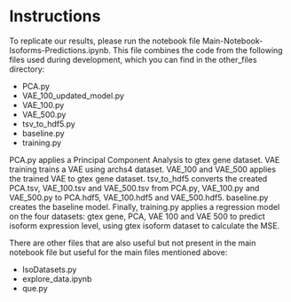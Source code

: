 # Instructions

To replicate our results, please run the notebook file Main-Notebook-Isoforms-Predictions.ipynb. This file combines the code from the following files used during development, which you can find in the other_files directory:

* PCA.py
* VAE_100_updated_model.py
* VAE_100.py
* VAE_500.py
* tsv_to_hdf5.py
* baseline.py
* training.py

PCA.py applies a Principal Component Analysis to gtex gene dataset. VAE training trains a VAE using archs4 dataset. VAE_100 and VAE_500 applies the trained VAE to gtex gene dataset. tsv_to_hdf5 converts the created PCA.tsv, VAE_100.tsv and VAE_500.tsv from PCA.py, VAE_100.py and VAE_500.py to PCA.hdf5, VAE_100.hdf5 and VAE_500.hdf5. baseline.py creates the baseline model. Finally, training.py applies a regression model on the four datasets: gtex gene, PCA, VAE 100 and VAE 500 to predict isoform expression level, using gtex isoform dataset to calculate the MSE.

  There are other files that are also useful but not present in the main notebook file but useful for the main files mentioned above:

  * IsoDatasets.py
  * explore_data.ipynb
  * que.py
